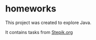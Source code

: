# homeworks

This project was created to explore Java.

It contains tasks from [Stepik.org](https://stepik.org/course/187/syllabus) 
